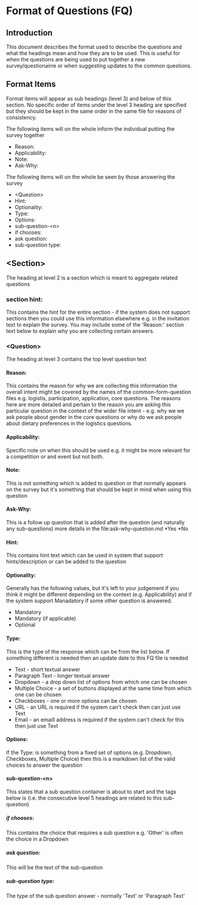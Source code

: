 # Format of Questions (FQ)

## Introduction
This document describes the format used to describe the questions and what the headings mean and how they are to be used. This is useful for when the questions are being used to put together a new survey/questionairre or when suggesting updates to the common questions.


## Format Items 
Format items will appear as sub headings (level 3) and below of this section. No specific order of items under the level 3 heading are specified but they should be kept in the same order in the same file for reasons of consistency.

The following items will on the whole inform the individual putting the survey together

* Reason:
* Applicability:
* Note:
* Ask-Why:

The following items will on the whole be seen by those answering the survey

* \<Question\>
* Hint:
* Optionality:
* Type:
* Options:
* sub-question-\<n\>
* if chooses:
* ask question:
* sub-question type:

## \<Section\>
The heading at level 2 is a section which is meant to aggregate related questions

### section hint:
This contains the hint for the entire section - if the system does not support sections then you could use this information elsewhere e.g. in the invitation text to explain the survey. You may include some of the 'Reason:' section text below to explain why you are collecting certain answers.


### \<Question\>
The heading at level 3 contains the top level question text

#### Reason:
This contains the reason for why we are collecting this information the overall intent might be covered by the names of the common-form-question files e.g. logistis, participation, application, core questions. The reasons here are more detailed and pertain to the reason you are asking this particular question in the context of the wider file intent - e.g. why we we ask people about gender in the core questions or why do we ask people about dietary preferences in the logistics questions.

#### Applicability:
Specific note on when this should be used e.g. it might be more relevant for a competition or and event but not both.

#### Note: 
This is not something which is added to question or that normally appears on the survey but it's something that should be kept in mind when using this question

#### Ask-Why:
This is a follow up question that is added after the question (and naturally any sub-questions) more details in the file:ask-why-question.md
*Yes
*No

#### Hint:
This contains hint text which can be used in system that support hints/description or can be added to the question

#### Optionality:
Generally has the following values, but it's left to your judgement if you think it might be different depending on the context (e.g. Applicability) and if the system support Manadatory if some other question is answered.

* Mandatory
* Mandatory (if applicable)
* Optional

#### Type:
This is the type of the response which can be from the list below. If something different is needed then an update date to this FQ file is needed
* Text - short textual answer 
* Paragraph Text - longer textual answer
* Dropdown - a drop down list of options from which one can be chosen
* Multiple Choice - a set of buttons displayed at the same time from which one can be chosen
* Checkboxes - one or more options can be chosen
* URL - an URL is required if the system can't check then can just use Text
* Email - an emaill address is required if the system can't check for this then just use Text 

#### Options:
If the Type: is something from a fixed set of options (e.g. Dropdown, Checkboxes, Multiple Choice) then this is a markdown list of the valid choices to answer the question

#### sub-question-\<n\>
This states that a sub question container is about to start and the tags below is (i.e. the consecutive level 5 headings are related to this sub-question)

##### if chooses:
This contains the choice that requires a sub question e.g. 'Other' is often the choice in a Dropdown

##### ask question:
This will be the text of the sub-question

##### sub-question type:
The type of the sub question answer - normally 'Text' or 'Paragraph Text'


